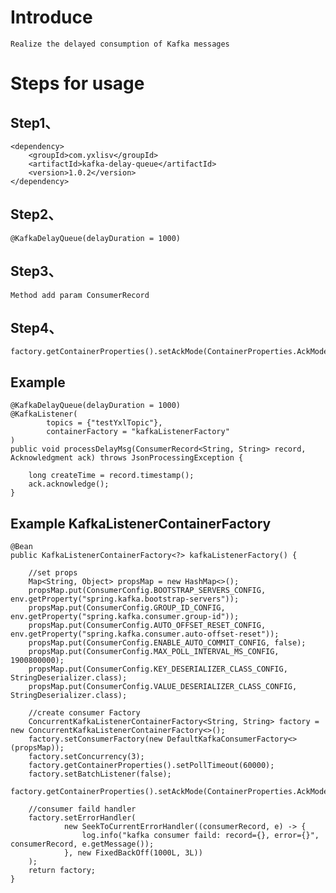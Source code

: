 # Introduce
    Realize the delayed consumption of Kafka messages


# Steps for usage
## Step1、
    <dependency>
        <groupId>com.yxlisv</groupId>
        <artifactId>kafka-delay-queue</artifactId>
        <version>1.0.2</version>
    </dependency>
    
## Step2、
    @KafkaDelayQueue(delayDuration = 1000)
    
## Step3、
    Method add param ConsumerRecord
    
## Step4、
    factory.getContainerProperties().setAckMode(ContainerProperties.AckMode.MANUAL_IMMEDIATE);

## Example
    @KafkaDelayQueue(delayDuration = 1000)
    @KafkaListener(
            topics = {"testYxlTopic"},
            containerFactory = "kafkaListenerFactory"
    )
    public void processDelayMsg(ConsumerRecord<String, String> record, Acknowledgment ack) throws JsonProcessingException {

        long createTime = record.timestamp();
        ack.acknowledge();
    }
    
## Example KafkaListenerContainerFactory
    @Bean
    public KafkaListenerContainerFactory<?> kafkaListenerFactory() {

        //set props
        Map<String, Object> propsMap = new HashMap<>();
        propsMap.put(ConsumerConfig.BOOTSTRAP_SERVERS_CONFIG, env.getProperty("spring.kafka.bootstrap-servers"));
        propsMap.put(ConsumerConfig.GROUP_ID_CONFIG, env.getProperty("spring.kafka.consumer.group-id"));
        propsMap.put(ConsumerConfig.AUTO_OFFSET_RESET_CONFIG, env.getProperty("spring.kafka.consumer.auto-offset-reset"));
        propsMap.put(ConsumerConfig.ENABLE_AUTO_COMMIT_CONFIG, false);
        propsMap.put(ConsumerConfig.MAX_POLL_INTERVAL_MS_CONFIG, 1900800000);
        propsMap.put(ConsumerConfig.KEY_DESERIALIZER_CLASS_CONFIG, StringDeserializer.class);
        propsMap.put(ConsumerConfig.VALUE_DESERIALIZER_CLASS_CONFIG, StringDeserializer.class);

        //create consumer Factory
        ConcurrentKafkaListenerContainerFactory<String, String> factory = new ConcurrentKafkaListenerContainerFactory<>();
        factory.setConsumerFactory(new DefaultKafkaConsumerFactory<>(propsMap));
        factory.setConcurrency(3);
        factory.getContainerProperties().setPollTimeout(60000);
        factory.setBatchListener(false);
        factory.getContainerProperties().setAckMode(ContainerProperties.AckMode.MANUAL_IMMEDIATE);

        //consumer faild handler
        factory.setErrorHandler(
                new SeekToCurrentErrorHandler((consumerRecord, e) -> {
                    log.info("kafka consumer faild: record={}, error={}", consumerRecord, e.getMessage());
                }, new FixedBackOff(1000L, 3L))
        );
        return factory;
    }